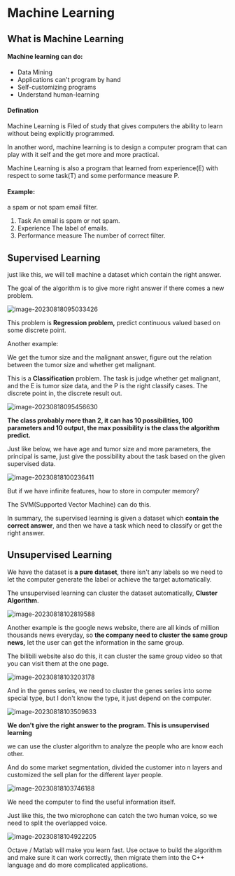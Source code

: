 # Machine Learning



## What is Machine Learning

#### Machine learning can do:

- Data Mining
- Applications can't program by hand 
- Self-customizing programs
- Understand human-learning



#### Defination

Machine Learning is Filed of study that gives computers the ability to learn without being explicitly programmed. 

In another word, machine learning is to design a computer program that can play with it self and the get more and more practical.

Machine Learning is also a program that learned from experience(E) with respect to some task(T) and some performance measure P.



#### Example:

a spam or not spam email filter.

1. Task
   An email is spam or not spam.
2. Experience
   The label of emails.
3. Performance measure
   The number of correct filter.





## Supervised Learning

just like this, we will tell machine a dataset which contain the right answer.

The goal of the algorithm is to give more right answer if there comes a new problem.

![image-20230818095033426](https://hacker-oss-typora.oss-cn-chengdu.aliyuncs.com/Learning/imageimage-20230818095033426.png)

This problem is **Regression problem,** predict continuous valued based on some discrete point.



Another example:

We get the tumor size and the malignant answer, figure out the relation between the tumor size and whether get malignant.

This is a **Classification** problem. The task is judge whether get malignant, and the E is tumor size data, and the P is the right classify cases. The discrete point in, the discrete result out.

![image-20230818095456630](https://hacker-oss-typora.oss-cn-chengdu.aliyuncs.com/Learning/imageimage-20230818095456630.png)

**The class probably more than 2, it can has 10 possibilities, 100 parameters and 10 output, the max possibility is the class the algorithm predict.**

Just like below, we have age and tumor size and more parameters,  the principal is same, just give the possibility about the task based on the given supervised data.

![image-20230818100236411](https://hacker-oss-typora.oss-cn-chengdu.aliyuncs.com/Learning/imageimage-20230818100236411.png)

But if we have infinite features, how to store in computer memory?

The SVM(Supported Vector Machine) can do this.



In summary, the supervised learning is given a dataset which **contain the correct answer**, and then we have a task which need to classify or get the right answer.



## Unsupervised Learning

We have the dataset is **a pure dataset**, there isn't any labels so we need to let the computer generate the label or achieve the target automatically.

The unsupervised learning can cluster the dataset automatically, **Cluster Algorithm**.

![image-20230818102819588](https://hacker-oss-typora.oss-cn-chengdu.aliyuncs.com/Learning/imageimage-20230818102819588.png)

Another example is the google news website, there are all kinds of million thousands news everyday, so **the company need to cluster the same group news,** let the user can get the information in the same group.

The bilibili website also do this, it can cluster the same group video so that you can visit them at the one page.

![image-20230818103203178](https://hacker-oss-typora.oss-cn-chengdu.aliyuncs.com/Learning/imageimage-20230818103203178.png)



And in the genes series, we need to cluster the genes series into some special type, but I don't know the type, it just depend on the computer.

![image-20230818103509633](https://hacker-oss-typora.oss-cn-chengdu.aliyuncs.com/Learning/imageimage-20230818103509633.png)

**We don't give the right answer to the program.  This is unsupervised learning**



we can use the cluster algorithm to analyze the people who are know each other.  

And do some market segmentation, divided the customer into n layers and customized the sell plan for the different layer people.

![image-20230818103746188](https://hacker-oss-typora.oss-cn-chengdu.aliyuncs.com/Learning/imageimage-20230818103746188.png)

We need the computer to find the useful information itself.

Just like this, the two microphone can catch the two human voice, so we need to split the overlapped voice. 

![image-20230818104922205](https://hacker-oss-typora.oss-cn-chengdu.aliyuncs.com/Learning/imageimage-20230818104922205.png)



Octave / Matlab will make you learn fast. Use octave to build the algorithm and make sure it can work correctly, then migrate them into the C++ language and do more complicated applications.

